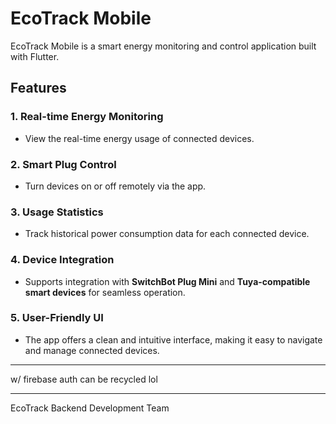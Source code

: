 # EcoTrack Mobile

EcoTrack Mobile is a smart energy monitoring and control application built with Flutter.

## Features

### 1. **Real-time Energy Monitoring**
   - View the real-time energy usage of connected devices.

### 2. **Smart Plug Control**
   - Turn devices on or off remotely via the app.

### 3. **Usage Statistics**
   - Track historical power consumption data for each connected device.

### 4. **Device Integration**
   - Supports integration with **SwitchBot Plug Mini** and **Tuya-compatible smart devices** for seamless operation.

### 5. **User-Friendly UI**
   - The app offers a clean and intuitive interface, making it easy to navigate and manage connected devices.

---

w/ firebase auth
can be recycled lol

---
EcoTrack Backend Development Team
